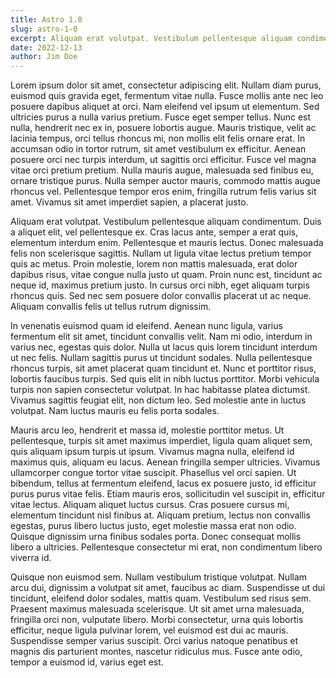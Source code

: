 ```yaml
--- 
title: Astro 1.0
slug: astro-1-0
excerpt: Aliquam erat volutpat. Vestibulum pellentesque aliquam condimentum. Duis a aliquet elit, vel pellentesque ex. Cras lacus ante, semper a erat quis, elementum interdum enim.
date: 2022-12-13
author: Jim Doe
---
```


Lorem ipsum dolor sit amet, consectetur adipiscing elit. Nullam diam purus, euismod quis gravida eget, fermentum vitae nulla. Fusce mollis ante nec leo posuere dapibus aliquet at orci. Nam eleifend vel ipsum ut elementum. Sed ultricies purus a nulla varius pretium. Fusce eget semper tellus. Nunc est nulla, hendrerit nec ex in, posuere lobortis augue. Mauris tristique, velit ac lacinia tempus, orci tellus rhoncus mi, non mollis elit felis ornare erat. In accumsan odio in tortor rutrum, sit amet vestibulum ex efficitur. Aenean posuere orci nec turpis interdum, ut sagittis orci efficitur. Fusce vel magna vitae orci pretium pretium. Nulla mauris augue, malesuada sed finibus eu, ornare tristique purus. Nulla semper auctor mauris, commodo mattis augue rhoncus vel. Pellentesque tempor eros enim, fringilla rutrum felis varius sit amet. Vivamus sit amet imperdiet sapien, a placerat justo.

Aliquam erat volutpat. Vestibulum pellentesque aliquam condimentum. Duis a aliquet elit, vel pellentesque ex. Cras lacus ante, semper a erat quis, elementum interdum enim. Pellentesque et mauris lectus. Donec malesuada felis non scelerisque sagittis. Nullam ut ligula vitae lectus pretium tempor quis ac metus. Proin molestie, lorem non mattis malesuada, erat dolor dapibus risus, vitae congue nulla justo ut quam. Proin nunc est, tincidunt ac neque id, maximus pretium justo. In cursus orci nibh, eget aliquam turpis rhoncus quis. Sed nec sem posuere dolor convallis placerat ut ac neque. Aliquam convallis felis ut tellus rutrum dignissim.

In venenatis euismod quam id eleifend. Aenean nunc ligula, varius fermentum elit sit amet, tincidunt convallis velit. Nam mi odio, interdum in varius nec, egestas quis dolor. Nulla ut lacus quis lorem tincidunt interdum ut nec felis. Nullam sagittis purus ut tincidunt sodales. Nulla pellentesque rhoncus turpis, sit amet placerat quam tincidunt et. Nunc et porttitor risus, lobortis faucibus turpis. Sed quis elit in nibh luctus porttitor. Morbi vehicula turpis non sapien consectetur volutpat. In hac habitasse platea dictumst. Vivamus sagittis feugiat elit, non dictum leo. Sed molestie ante in luctus volutpat. Nam luctus mauris eu felis porta sodales.

Mauris arcu leo, hendrerit et massa id, molestie porttitor metus. Ut pellentesque, turpis sit amet maximus imperdiet, ligula quam aliquet sem, quis aliquam ipsum turpis ut ipsum. Vivamus magna nulla, eleifend id maximus quis, aliquam eu lacus. Aenean fringilla semper ultricies. Vivamus ullamcorper congue tortor vitae suscipit. Phasellus vel orci sapien. Ut bibendum, tellus at fermentum eleifend, lacus ex posuere justo, id efficitur purus purus vitae felis. Etiam mauris eros, sollicitudin vel suscipit in, efficitur vitae lectus. Aliquam aliquet luctus cursus. Cras posuere cursus mi, elementum tincidunt nisl finibus at. Aliquam pretium, lectus non convallis egestas, purus libero luctus justo, eget molestie massa erat non odio. Quisque dignissim urna finibus sodales porta. Donec consequat mollis libero a ultricies. Pellentesque consectetur mi erat, non condimentum libero viverra id.

Quisque non euismod sem. Nullam vestibulum tristique volutpat. Nullam arcu dui, dignissim a volutpat sit amet, faucibus ac diam. Suspendisse ut dui tincidunt, eleifend dolor sodales, mattis quam. Vestibulum sed risus sem. Praesent maximus malesuada scelerisque. Ut sit amet urna malesuada, fringilla orci non, vulputate libero. Morbi consectetur, urna quis lobortis efficitur, neque ligula pulvinar lorem, vel euismod est dui ac mauris. Suspendisse semper varius suscipit. Orci varius natoque penatibus et magnis dis parturient montes, nascetur ridiculus mus. Fusce ante odio, tempor a euismod id, varius eget est.